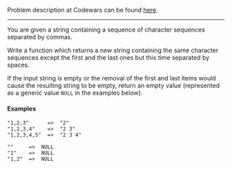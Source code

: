 Problem description at Codewars can be found
[here](https://www.codewars.com/kata/570597e258b58f6edc00230d/train/python).

-------------

You are given a string containing a sequence of character sequences separated by commas.
<br>

Write a function which returns a new string containing the same character sequences except the first
and the last ones but this time separated by spaces.
<br>

If the input string is empty or the removal of the first and last items would cause the resulting
string to be empty, return an empty value (represented as a generic value `NULL` in the examples
below).

#### Examples
```
"1,2,3"      =>  "2"
"1,2,3,4"    =>  "2 3"
"1,2,3,4,5"  =>  "2 3 4"

""     =>  NULL
"1"    =>  NULL
"1,2"  =>  NULL
```
